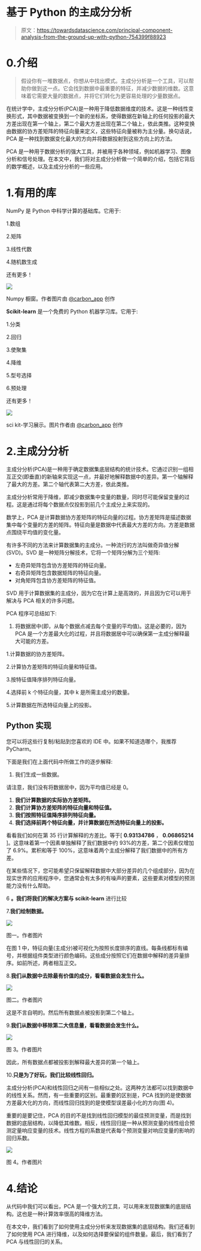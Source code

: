 # 基于 Python 的主成分分析

> 原文：<https://towardsdatascience.com/principal-component-analysis-from-the-ground-up-with-python-754399f88923>

# 0.介绍

> 假设你有一堆数据点，你想从中找出模式。主成分分析是一个工具，可以帮助你做到这一点。它会找到数据中最重要的特征，并减少数据的维数。这意味着它需要大量的数据点，并将它们转化为更容易处理的少量数据点。

在统计学中，主成分分析(PCA)是一种用于降低数据维度的技术。这是一种线性变换形式，其中数据被变换到一个新的坐标系，使得数据在新轴上的任何投影的最大方差出现在第一个轴上，第二个最大方差出现在第二个轴上，依此类推。这种变换由数据的协方差矩阵的特征向量来定义，这些特征向量被称为主分量。换句话说，PCA 是一种找到数据变化最大的方向并将数据投射到这些方向上的方法。

PCA 是一种用于数据分析的强大工具，并被用于各种领域，例如机器学习、图像分析和信号处理。在本文中，我们将对主成分分析做一个简单的介绍，包括它背后的数学概述，以及主成分分析的一些应用。

# 1.有用的库

NumPy 是 Python 中科学计算的基础库。它用于:

1.数组

2.矩阵

3.线性代数

4.随机数生成

还有更多！

![](img/6d820b71ab391f875442060a9be21612.png)

Numpy 橱窗。作者图片由 [@carbon_app](https://twitter.com/carbon_app) 创作

**Scikit-learn** 是一个免费的 Python 机器学习库。它用于:

1.分类

2.回归

3.使聚集

4.降维

5.型号选择

6.预处理

还有更多！

![](img/44d371adb5663510884ff3b44872244b.png)

sci kit-学习展示。图片作者由 [@carbon_app](https://twitter.com/carbon_app) 创作

# 2.主成分分析

主成分分析(PCA)是一种用于确定数据集底层结构的统计技术。它通过识别一组相互正交(即垂直)的新轴来实现这一点，并最好地解释数据中的差异。第一个轴解释了最大的方差。第二个轴代表第二大方差，依此类推。

主成分分析常用于降维，即减少数据集中变量的数量，同时尽可能保留变量的过程。这是通过将每个数据点仅投影到前几个主成分上来实现的。

数学上，PCA 是计算数据协方差矩阵的特征向量的过程。协方差矩阵是描述数据集中每个变量的方差的矩阵。特征向量是数据中代表最大方差的方向。方差是数据点围绕平均值的变化量。

有许多不同的方法来计算数据集的主成分。一种流行的方法叫做奇异值分解(SVD)。SVD 是一种矩阵分解技术，它将一个矩阵分解为三个矩阵:

*   左奇异矩阵包含协方差矩阵的特征向量。
*   右奇异矩阵包含数据矩阵的特征向量。
*   对角矩阵包含协方差矩阵的特征值。

SVD 用于计算数据集的主成分，因为它在计算上是高效的，并且因为它可以用于解决与 PCA 相关的许多问题。

PCA 程序可总结如下:

1.  将数据居中(即，从每个数据点减去每个变量的平均值)。这是必要的，因为 PCA 是一个方差最大化的过程，并且将数据居中可以确保第一主成分解释最大可能的方差。

1.计算数据的协方差矩阵。

2.计算协方差矩阵的特征向量和特征值。

3.按特征值降序排列特征向量。

4.选择前 k 个特征向量，其中 k 是所需主成分的数量。

5.计算数据在所选特征向量上的投影。

## Python 实现

您可以将这些行复制/粘贴到您喜欢的 IDE 中。如果不知道选哪个，我推荐 PyCharm。

下面是我们在上面代码中所做工作的逐步解释:

1.  我们生成一些数据。

请注意，我们没有将数据居中，因为平均值已经是 0。

1.  **我们计算数据的实际协方差矩阵。**
2.  **我们计算协方差矩阵的特征向量和特征值。**
3.  **我们按照特征值降序排列特征向量。**
4.  **我们选择前两个特征向量，并计算数据在所选特征向量上的投影。**

看看我们如何在第 35 行计算解释的方差比。等于[ **0.93134786** ， **0.06865214** ]。这意味着第一个因素单独解释了我们数据中约 93%的方差，第二个因素仅增加了 6.9%。累积和等于 100%，这意味着两个主成分解释了我们数据中的所有方差。

在某些情况下，您可能希望只保留解释数据中大部分差异的几个组成部分，因为在现实世界的应用程序中，您通常会有太多的有噪声的要素，这些要素对模型的预测能力没有什么帮助。

6 **。我们将我们的解决方案与 scikit-learn** 进行比较

7.**我们绘制数据。**

![](img/89e7d89a17ef595b96e266533ea3c5c6.png)

图一。作者图片

在图 1 中，特征向量(主成分)被可视化为按照长度排序的直线。每条线都标有编号，并根据组件类型进行颜色编码。这些成分按照它们在数据中解释的差异量排序。如前所述，两者相互正交。

8.**我们从数据中去除最有价值的成分，看看数据会发生什么。**

![](img/9cd810a68ad9144f121a163806a7c72d.png)

图二。作者图片

这是不言自明的。然后所有数据点被投影到第二个轴上。

9.**我们从数据中移除第二大信息量，看看数据会发生什么。**

![](img/162447829b668b828940a9cbe969c3e5.png)

图 3。作者图片

因此，所有数据点都被投影到解释最大差异的第一个轴上。

10.**只是为了好玩，我们比较线性回归。**

主成分分析(PCA)和线性回归之间有一些相似之处。这两种方法都可以找到数据中的线性关系。然而，有一些重要的区别。最重要的区别是，PCA 找到的是使数据方差最大化的方向，而线性回归找到的是使模型误差最小化的方向(图 4)。

重要的是要记住，PCA 的目的不是找到线性回归模型的最佳预测变量，而是找到数据的底层结构，以降低其维数。相反，线性回归是一种从预测变量的线性组合预测定量响应变量的技术。线性方程的系数是代表每个预测变量对响应变量的影响的回归系数。

![](img/acda8fe1537e1124f29864716d5ce0a4.png)

图 4。作者图片

# 4.结论

从代码中我们可以看出，PCA 是一个强大的工具，可以用来发现数据集的底层结构。这也是一种计算效率很高的降维方法。

在本文中，我们看到了如何使用主成分分析来发现数据集的底层结构。我们还看到了如何使用 PCA 进行降维，以及如何选择要保留的组件数量。最后，我们看到了 PCA 与线性回归的关系。